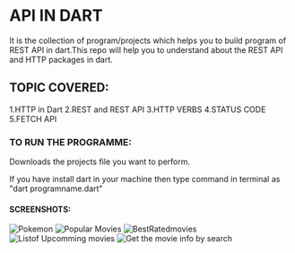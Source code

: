 # API IN DART
It is the collection of program/projects  which helps you to build program of REST API in dart.This repo will help you to understand about the REST API and HTTP packages in dart.

## TOPIC COVERED:

1.HTTP in Dart
2.REST and REST API 
3.HTTP VERBS
4.STATUS CODE
5.FETCH API

### TO RUN THE PROGRAMME:

Downloads the projects file you want to perform.

If you have install dart in your machine then type command in terminal as "dart programname.dart"

#### SCREENSHOTS:

![Pokemon](https://user-images.githubusercontent.com/82046769/214287530-3790cb96-60b8-4d35-a8ac-2c0f5d554bf9.png)
![Popular Movies](https://user-images.githubusercontent.com/82046769/214287599-9aafb264-b102-44f5-a495-8390b68ec699.png)
![BestRatedmovies](https://user-images.githubusercontent.com/82046769/214287663-fbde9d24-b8df-4389-b840-800e4e666702.png)
![Listof Upcomming movies](https://user-images.githubusercontent.com/82046769/214287725-621f31e1-95d9-4415-82ff-bf78d4e45d0f.png)
![Get the movie info by search](https://user-images.githubusercontent.com/82046769/214486005-a516ea2c-75ef-46ff-b7fe-6704561c72a4.png)




